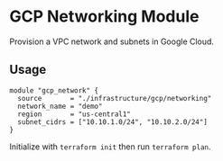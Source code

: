 # GCP Networking Module

Provision a VPC network and subnets in Google Cloud.

## Usage
```hcl
module "gcp_network" {
  source       = "./infrastructure/gcp/networking"
  network_name = "demo"
  region       = "us-central1"
  subnet_cidrs = ["10.10.1.0/24", "10.10.2.0/24"]
}
```

Initialize with `terraform init` then run `terraform plan`.
